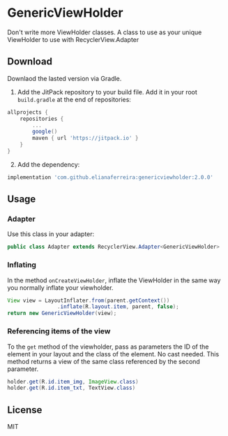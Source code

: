 # GenericViewHolder
Don't write more ViewHolder classes. A class to use as your unique ViewHolder to use with RecyclerView.Adapter

## Download
Downlaod the lasted version via Gradle.
1. Add the JitPack repository to your build file. Add it in your root `build.gradle` at the end of repositories:
```groovy
allprojects {
	repositories {
		...
		google()
		maven { url 'https://jitpack.io' }
	}
}
````
2. Add the dependency:
```groovy
implementation 'com.github.elianaferreira:genericviewholder:2.0.0'
```

## Usage
### Adapter
Use this class in your adapter:
```java
public class Adapter extends RecyclerView.Adapter<GenericViewHolder>
```

### Inflating
In the method `onCreateViewHolder`, inflate the ViewHolder in the same way you normally inflate your viewholder.

```java
View view = LayoutInflater.from(parent.getContext())
                .inflate(R.layout.item, parent, false);
return new GenericViewHolder(view);
```

### Referencing items of the view
To the `get` method of the viewholder, pass as parameters the ID of the element in your layout and the class of the element. No cast needed. This method returns a view of the same class referenced by the second parameter.

```java 
holder.get(R.id.item_img, ImageView.class)
holder.get(R.id.item_txt, TextView.class)
```


## License

MIT


